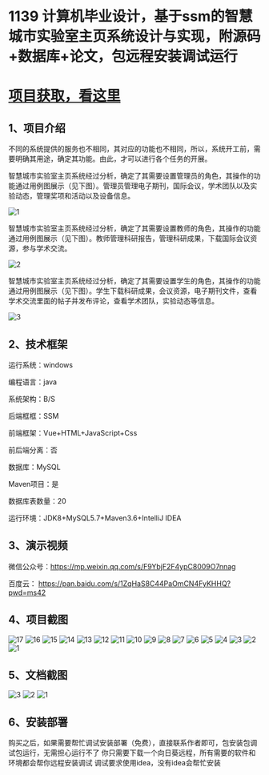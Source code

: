 # 1139 计算机毕业设计，基于ssm的智慧城市实验室主页系统设计与实现，附源码+数据库+论文，包远程安装调试运行

# [项目获取，看这里](https://mbd.pub/o/bread/mbd-aJeXlp9y "项目获取，看这里")

## 1、项目介绍

不同的系统提供的服务也不相同，其对应的功能也不相同，所以，系统开工前，需要明确其用途，确定其功能。由此，才可以进行各个任务的开展。

智慧城市实验室主页系统经过分析，确定了其需要设置管理员的角色，其操作的功能通过用例图展示（见下图）。管理员管理电子期刊，国际会议，学术团队以及实验动态，管理奖项和活动以及设备信息。

![1](https://javabscode.github.io/picx-images-hosting/1139-计算机毕业设计-基于ssm的智慧城市实验室主页系统设计与实现-附源码+数据库+论文-包远程安装调试运行-其他截图/1.webp)

智慧城市实验室主页系统经过分析，确定了其需要设置教师的角色，其操作的功能通过用例图展示（见下图）。教师管理科研报告，管理科研成果，下载国际会议资源，参与学术交流。

![2](https://javabscode.github.io/picx-images-hosting/1139-计算机毕业设计-基于ssm的智慧城市实验室主页系统设计与实现-附源码+数据库+论文-包远程安装调试运行-其他截图/2.webp)

智慧城市实验室主页系统经过分析，确定了其需要设置学生的角色，其操作的功能通过用例图展示（见下图）。学生下载科研成果，会议资源，电子期刊文件，查看学术交流里面的帖子并发布评论，查看学术团队，实验动态等信息。

![3](https://javabscode.github.io/picx-images-hosting/1139-计算机毕业设计-基于ssm的智慧城市实验室主页系统设计与实现-附源码+数据库+论文-包远程安装调试运行-其他截图/3.webp)



## 2、技术框架

运行系统：windows

编程语言：java

系统架构：B/S

后端框框：SSM

前端框架：Vue+HTML+JavaScript+Css

前后端分离：否

数据库：MySQL

Maven项目：是

数据库表数量：20

运行环境：JDK8+MySQL5.7+Maven3.6+IntelliJ IDEA

## 3、演示视频

微信公众号：https://mp.weixin.qq.com/s/F9YbjF2F4ypC8009O7nnag 

百度云： https://pan.baidu.com/s/1ZqHaS8C44PaOmCN4FyKHHQ?pwd=ms42 

## 4、项目截图  


![17](https://javabscode.github.io/picx-images-hosting/1139-计算机毕业设计-基于ssm的智慧城市实验室主页系统设计与实现-附源码+数据库+论文-包远程安装调试运行-运行截图/17.webp)
![16](https://javabscode.github.io/picx-images-hosting/1139-计算机毕业设计-基于ssm的智慧城市实验室主页系统设计与实现-附源码+数据库+论文-包远程安装调试运行-运行截图/16.webp)
![15](https://javabscode.github.io/picx-images-hosting/1139-计算机毕业设计-基于ssm的智慧城市实验室主页系统设计与实现-附源码+数据库+论文-包远程安装调试运行-运行截图/15.webp)
![14](https://javabscode.github.io/picx-images-hosting/1139-计算机毕业设计-基于ssm的智慧城市实验室主页系统设计与实现-附源码+数据库+论文-包远程安装调试运行-运行截图/14.webp)
![13](https://javabscode.github.io/picx-images-hosting/1139-计算机毕业设计-基于ssm的智慧城市实验室主页系统设计与实现-附源码+数据库+论文-包远程安装调试运行-运行截图/13.webp)
![12](https://javabscode.github.io/picx-images-hosting/1139-计算机毕业设计-基于ssm的智慧城市实验室主页系统设计与实现-附源码+数据库+论文-包远程安装调试运行-运行截图/12.webp)
![11](https://javabscode.github.io/picx-images-hosting/1139-计算机毕业设计-基于ssm的智慧城市实验室主页系统设计与实现-附源码+数据库+论文-包远程安装调试运行-运行截图/11.webp)
![10](https://javabscode.github.io/picx-images-hosting/1139-计算机毕业设计-基于ssm的智慧城市实验室主页系统设计与实现-附源码+数据库+论文-包远程安装调试运行-运行截图/10.webp)
![9](https://javabscode.github.io/picx-images-hosting/1139-计算机毕业设计-基于ssm的智慧城市实验室主页系统设计与实现-附源码+数据库+论文-包远程安装调试运行-运行截图/9.webp)
![8](https://javabscode.github.io/picx-images-hosting/1139-计算机毕业设计-基于ssm的智慧城市实验室主页系统设计与实现-附源码+数据库+论文-包远程安装调试运行-运行截图/8.webp)
![7](https://javabscode.github.io/picx-images-hosting/1139-计算机毕业设计-基于ssm的智慧城市实验室主页系统设计与实现-附源码+数据库+论文-包远程安装调试运行-运行截图/7.webp)
![6](https://javabscode.github.io/picx-images-hosting/1139-计算机毕业设计-基于ssm的智慧城市实验室主页系统设计与实现-附源码+数据库+论文-包远程安装调试运行-运行截图/6.webp)
![5](https://javabscode.github.io/picx-images-hosting/1139-计算机毕业设计-基于ssm的智慧城市实验室主页系统设计与实现-附源码+数据库+论文-包远程安装调试运行-运行截图/5.webp)
![4](https://javabscode.github.io/picx-images-hosting/1139-计算机毕业设计-基于ssm的智慧城市实验室主页系统设计与实现-附源码+数据库+论文-包远程安装调试运行-运行截图/4.webp)
![3](https://javabscode.github.io/picx-images-hosting/1139-计算机毕业设计-基于ssm的智慧城市实验室主页系统设计与实现-附源码+数据库+论文-包远程安装调试运行-运行截图/3.webp)
![2](https://javabscode.github.io/picx-images-hosting/1139-计算机毕业设计-基于ssm的智慧城市实验室主页系统设计与实现-附源码+数据库+论文-包远程安装调试运行-运行截图/2.webp)
![1](https://javabscode.github.io/picx-images-hosting/1139-计算机毕业设计-基于ssm的智慧城市实验室主页系统设计与实现-附源码+数据库+论文-包远程安装调试运行-运行截图/1.webp)















## 5、文档截图

![3](https://javabscode.github.io/picx-images-hosting/1139-计算机毕业设计-基于ssm的智慧城市实验室主页系统设计与实现-附源码+数据库+论文-包远程安装调试运行-文档截图/3.webp)
![2](https://javabscode.github.io/picx-images-hosting/1139-计算机毕业设计-基于ssm的智慧城市实验室主页系统设计与实现-附源码+数据库+论文-包远程安装调试运行-文档截图/2.webp)
![1](https://javabscode.github.io/picx-images-hosting/1139-计算机毕业设计-基于ssm的智慧城市实验室主页系统设计与实现-附源码+数据库+论文-包远程安装调试运行-文档截图/1.webp)



## 6、安装部署

购买之后，如果需要帮忙调试安装部署（免费），直接联系作者即可，包安装包调试包运行，无需担心运行不了
你只需要下载一个向日葵远程，所有需要的软件和环境都会帮你远程安装调试
调试要求使用idea，没有idea会帮忙安装
